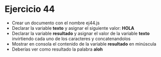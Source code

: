# Ejercicio 44

* Crear un documento con el nombre ej44.js
* Declarar la variable **texto** y asignar el siguiente valor: **HOLA**
* Declarar la variable **resultado** y asignar el valor de la variable **texto** invirtiendo cada uno de los caracteres y concatenandolos
* Mostrar en consola el contenido de la variable **resultado** en minúscula
* Deberías ver como resultado la palabra **aloh**
